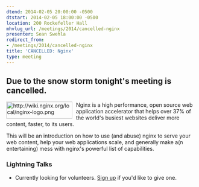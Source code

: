 ```yaml
---
dtend: 2014-02-05 20:00:00 -0500
dtstart: 2014-02-05 18:00:00 -0500
location: 200 Rockefeller Hall
mhvlug_url: /meetings/2014/cancelled-nginx
presenter: Sean Swehla
redirect_from:
- /meetings/2014/cancelled-nginx
title: 'CANCELLED: Nginx'
type: meeting
---
```



## Due to the snow storm tonight's meeting is cancelled. 

<img alt="http://wiki.nginx.org/local/nginx-logo.png" src="https://mhvlug.org/sites/default/files/nginx-logo.png" style="width: 175px; float: left; height: 45px; padding-right: 10px;" />

Nginx is a high performance, open source web application accelerator that helps over 37% of the world's busiest websites deliver more content, faster, to its users.

This will be an introduction on how to use (and abuse) nginx to serve your web content, help your web applications scale, and generally make a(n entertaining) mess with nginx's powerful list of capabilities.

### Lightning Talks
- Currently looking for volunteers. [Sign up](http://mhvlug.org/contact/Lightning-Talk) if you'd like to give one.